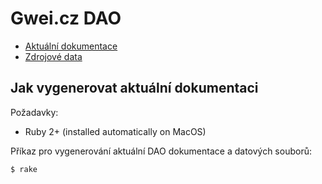 # Gwei.cz DAO

* [Aktuální dokumentace](/build/docs)
* [Zdrojové data](/src)

## Jak vygenerovat aktuální dokumentaci

Požadavky:
* Ruby 2+ (installed automatically on MacOS)

Příkaz pro vygenerování aktuální DAO dokumentace a datových souborů:
```bash
$ rake
```

